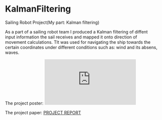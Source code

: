 # KalmanFiltering
Sailing Robot Project(My part: Kalman filtering)

As a part of a sailing robot team I produced a Kalman filtering of diffent input information the sail 
receives and mapped it onto direction of movement calculations. TIt was used for navigating the ship towards the certain coordinates under different conditions such as: wind and its absens, waves. 

The project poster: ![POSTER](https://github.com/ostapkharysh/KalmanFiltering/blob/master/Poster.pdf)

The project paper: [PROJECT REPORT](https://github.com/ostapkharysh/KalmanFiltering/blob/master/Autonomous%20Sailing%20Robots%20-%20Project%20Report.pdf)
